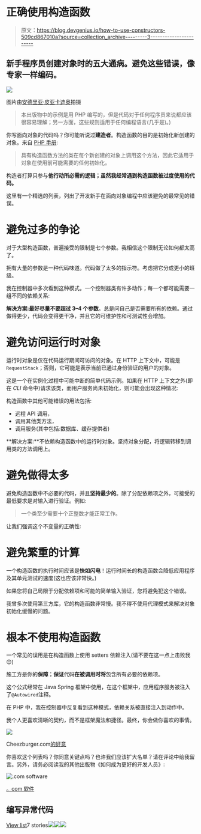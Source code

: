 # 正确使用构造函数

> 原文：<https://blog.devgenius.io/how-to-use-constructors-509cd867010a?source=collection_archive---------3----------------------->

## 新手程序员创建对象时的五大通病。避免这些错误，像专家一样编码。

![](img/efea0946560421526cfe592a1d67e415.png)

图片由[安德里亚·皮亚卡迪奥](https://www.pexels.com/@olly/)拍摄

> 本出版物中的示例是用 PHP 编写的，但是代码对于任何程序员来说都应该很容易理解；另一方面，这些规则适用于任何编程语言(几乎是)。)

你写面向对象的代码吗？你可能听说过**建造者**。构造函数的目的是初始化新创建的对象。来自 [PHP 手册](https://www.php.net/manual/en/language.oop5.decon.php):

> 具有构造函数方法的类在每个新创建的对象上调用这个方法，因此它适用于对象在使用前可能需要的任何初始化。

构造者打算只参与**他行动所必需的逻辑；虽然我经常遇到构造函数被过度使用的代码。**

这里有一个精选的列表，列出了开发新手在面向对象编程中应该避免的最常见的错误。

# 避免过多的争论

对于大型构造函数，普遍接受的限制是七个参数。我相信这个限制无论如何都太高了。

拥有大量的参数是一种代码味道。代码做了太多的指示符。考虑把它分成更小的班级。

我在控制器中多次看到这种模式。一个控制器类有许多动作；每一个都可能需要一组不同的依赖关系:

**解决方案:**最好尽量**不要超过 3–4 个参数**。总是问自己是否需要所有的依赖。通过做得更少，代码会变得更干净，并且它的可维护性和可测试性会增加。

# 避免访问运行时对象

运行时对象是仅在代码运行期间可访问的对象。在 HTTP 上下文中，可能是`RequestStack`；否则，它可能是表示当前已通过身份验证的用户的对象。

这是一个在实例化过程中可能中断的简单代码示例。如果在 HTTP 上下文之外(即在 *CLI* 命令中)请求该类，而用户服务尚未初始化，则可能会出现这种情况:

构造函数中其他可能错误的用法包括:

*   远程 API 调用，
*   调用其他类方法，
*   调用服务(其中包括:数据库、缓存提供者)

**解决方案:**不依赖构造函数中的运行时对象。坚持对象分配，将逻辑转移到调用类的方法调用上。

# 避免做得太多

避免构造函数中不必要的代码，并且**坚持最少的**。除了分配依赖项之外，可接受的最低要求是对输入进行验证。例如:

> 一个类至少需要十个正整数才能正常工作。

让我们强调这个不变量的正确性:

# 避免繁重的计算

一个构造函数的执行时间应该是**快如闪电**！运行时间长的构造函数会降低应用程序及其单元测试的速度(这也应该非常快。)

如果您将自己局限于分配依赖项和可能的简单输入验证，您将避免犯这个错误。

我曾多次使用第三方库，它的构造函数非常慢。我不得不使用代理模式来解决对象初始化缓慢的问题。

# 根本不使用构造函数

一个常见的误用是在构造函数上使用 setters 依赖注入(请不要在这一点上击败我😊)

施工方是你的**保障**；**保证**代码**在被调用时将**包含所有必要的依赖项。

这个公式经常在 Java Spring 框架中使用，在这个框架中，应用程序服务被注入了`@Autowired`注释。

在 PHP 中，我在控制器中反复看到这种模式，依赖关系被直接注入到动作中。

我个人更喜欢清晰的契约，而不是框架魔法和捷径。最终，你会做你喜欢的事情。

![](img/d535786fc8a35de87b90d58a67e5e639.png)

Cheezburger.com[的好意](https://cheezburger.com)

你喜欢这个列表吗？你同意关键点吗？也许我们应该扩大名单？请在评论中给我留言。另外，请务必阅读我的其他出版物《如何成为更好的开发人员》:

![.com software](img/3f349f31fce5e546b0eb66af9066295d.png)

[。com 软件](https://medium.com/@dotcom.software?source=post_page-----509cd867010a--------------------------------)

## 编写异常代码

[View list](https://medium.com/@dotcom.software/list/writing-exceptional-code-b75471cea909?source=post_page-----509cd867010a--------------------------------)7 stories![](img/0f6a44e151e01241892fe88fed01e358.png)![](img/c5d74809eb34bc1c6ef81a45887d7ba0.png)![](img/b0d07f4cd028d6e569384bb5eb9e0e8d.png)